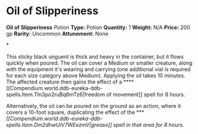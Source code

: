 # Oil of Slipperiness

**Oil of Slipperiness**
_Potion_
**Type:** Potion
**Quantity:** 1
**Weight:** N/A
**Price:** 200 gp
**Rarity:** Uncommon
**Attunement:** None

*<p>This sticky black unguent is thick and heavy in the container, but it flows quickly when poured. The oil can cover a Medium or smaller creature, along with the equipment it's wearing and carrying (one additional vial is required for each size category above Medium). Applying the oil takes 10 minutes. The affected creature then gains the effect of a ****[[Compendium.world.ddb-eureka-ddb-spells.Item.TIn3po2ruBq6mTz6|freedom of movement]] spell for 8 hours.

Alternatively, the oil can be poured on the ground as an action, where it covers a 10-foot square, duplicating the effect of the ****[[Compendium.world.ddb-eureka-ddb-spells.Item.Dm2dhwUiV7WEezmV|grease]] spell in that area for 8 hours.</p>*